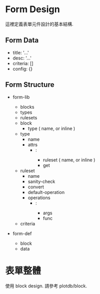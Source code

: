 # Form Design

這裡定義表單元件設計的基本結構.

## Form Data

 - title: '...'
 - desc: '...'
 - criteria: []
 - config: {}


## Form Structure

 - form-lib
   - blocks
   - types
   - rulesets
   - block
     - type ( name, or inline )
   - type
     - name
     - attrs
       - <attr-name>:
         - ruleset ( name, or inline )
         - get 
   - ruleset
     - name
     - sanity-check
     - convert
     - default-operation
     - operations
       - <operation-name>:
         - args
         - func
   - criteria

 - form-def
   - block
   - data


# 表單整體

使用 block design. 請參考 plotdb/block.


